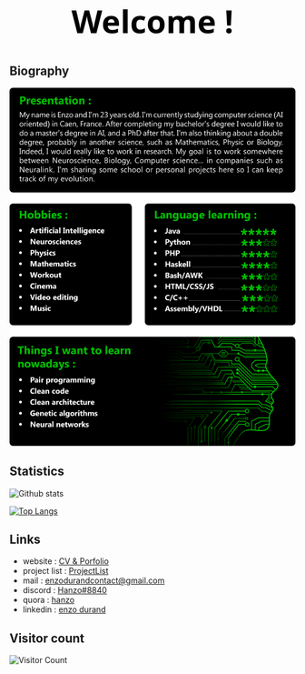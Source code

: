 <h1 align="center" style="color:#000; font-family: 'Segoe UI'; font-size: 4em;">Welcome !</h1>

## Biography 

<p><img width="570" src="test2.png"></p>

## Statistics 

![Github stats](https://github-readme-stats.vercel.app/api?username=hanzopgp&theme=highcontrast&hide_border=true&show_icons=true&count_private=true&title_color=09ba00&icon_color=09ba00)

[![Top Langs](https://github-readme-stats.vercel.app/api/top-langs/?username=hanzopgp&layout=compact&langs_count=9&bg_color=000000&title_color=09ba00&text_color=ffffff&hide_border=true&hide=jupyter%20notebook,TeX&exclude_repo=First3DGame,TeX&card_width=445)](https://github.com/anuraghazra/github-readme-stats)

## Links 

- website : [CV & Porfolio](https://hanzopgp.github.io/CVPortfolioWeb/)
- project list : [ProjectList](https://hanzopgp.github.io/ProjectList/)
- mail : [enzodurandcontact@gmail.com](mailto:enzodurandcontact@gmail.com)
- discord : [Hanzo#8840](https://discordapp.com/users/339384664118657034/)
- quora : [hanzo](https://fr.quora.com/profile/Hanzo?ch=10&share=519cf10b&srid=YhyTm) 
- linkedin : [enzo durand](https://www.linkedin.com/in/enzo-durand-494700204/)

## Visitor count  

![Visitor Count](https://profile-counter.glitch.me/hanzopgp/count.svg)
